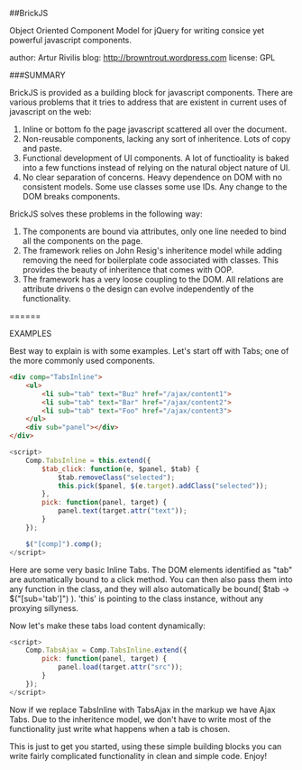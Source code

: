 
##BrickJS

Object Oriented Component Model for jQuery for writing consice yet powerful
javascript components.

author: Artur Rivilis
blog: http://browntrout.wordpress.com
license: GPL


###SUMMARY

BrickJS is provided as a building block for javascript components. There are
various problems that it tries to address that are existent in current uses of
javascript on the web:

1. Inline or bottom fo the page javascript scattered all over the document.
2. Non-reusable components, lacking any sort of inheritence. Lots of copy 
and paste.
3. Functional development of UI components. A lot of functioality is baked
into a few functions instead of relying on the natural object nature of UI.
4. No clear separation of concerns. Heavy dependence on DOM with no consistent
models. Some use classes some use IDs. Any change to the DOM breaks components.

BrickJS solves these problems in the following way:

1. The components are bound via attributes, only one line needed to bind
all the components on the page.
2. The framework relies on John Resig's inheritence model while adding removing
the need for boilerplate code associated with classes. This provides the beauty
of inheritence that comes with OOP.
3. The framework has a very loose coupling to the DOM. All relations are 
attribute drivens o the design can evolve independently of the functionality.

======

EXAMPLES

Best way to explain is with some examples. Let's start off with Tabs; one of
the more commonly used components. 

```html
<div comp="TabsInline">
	<ul>
		<li sub="tab" text="Buz" href="/ajax/content1">
		<li sub="tab" text="Bar" href="/ajax/content2">
		<li sub="tab" text="Foo" href="/ajax/content3">
	</ul>
	<div sub="panel"></div>
</div>
```
```javascript
<script>
	Comp.TabsInline = this.extend({
		$tab_click: function(e, $panel, $tab) {
			$tab.removeClass("selected");
			this.pick($panel, $(e.target).addClass("selected"));
		},
		pick: function(panel, target) {
			panel.text(target.attr("text"));
		}
	});

	$("[comp]").comp();
</script>
```

Here are some very basic Inline Tabs. The DOM elements identified as "tab" 
are automatically bound to a click method. You can then also pass them into
any function in the class, and they will also automatically be 
bound( $tab -> $("[sub='tab']") ). 'this' is pointing to the class instance,
without any proxying sillyness.

Now let's make these tabs load content dynamically:

```javascript
<script>
	Comp.TabsAjax = Comp.TabsInline.extend({
		pick: function(panel, target) {		
			panel.load(target.attr("src"));
		}
	});
</script>
```

Now if we replace TabsInline with TabsAjax in the markup we have Ajax Tabs.
Due to the inheritence model, we don't have to write most of the functionality
just write what happens when a tab is chosen. 

This is just to get you started, using these simple building blocks you can write
fairly complicated functionality in clean and simple code. Enjoy!
